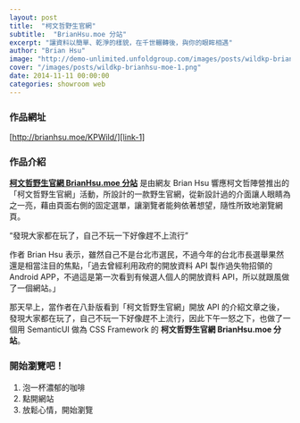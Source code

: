 ```yaml
---
layout: post
title:  "柯文哲野生官網"
subtitle:  "BrianHsu.moe 分站"
excerpt: "讓資料以簡單、乾淨的樣貌，在千世輾轉後，與你的眼眸相遇"
author: "Brian Hsu"
image: "http://demo-unlimited.unfoldgroup.com/images/posts/wildkp-brianhsu-moe-fb.png"
cover: "/images/posts/wildkp-brianhsu-moe-1.png"
date: 2014-11-11 00:00:00
categories: showroom web
---
```


[link-1]:http://brianhsu.moe/KPWild/
[link-2]:http://brianhsu.moe/blog/2014-08-26-KPWild.html

### 作品網址
[http://brianhsu.moe/KPWild/][link-1]

### 作品介紹
<strong>[柯文哲野生官網 BrianHsu.moe 分站][link-1]</strong> 是由網友 Brian Hsu 響應柯文哲陣營推出的「柯文哲野生官網」活動，所設計的一款野生官網，從新設計過的介面讓人眼睛為之一亮，藉由頁面右側的固定選單，讓瀏覽者能夠依著想望，隨性所致地瀏覽網頁。

<q class="right">發現大家都在玩了，自己不玩一下好像趕不上流行</q>

作者 Brian Hsu 表示，雖然自己不是台北市選民，不過今年的台北市長選舉果然還是相當注目的焦點，「過去曾經利用政府的開放資料 API 製作過失物招領的 Android APP，不過這是第一次看到有候選人個人的開放資料 API，所以就跟風做了一個網站。」

那天早上，當作者在八卦版看到「柯文哲野生官網」開放 API 的介紹文章之後，發現大家都在玩了，自己不玩一下好像趕不上流行，因此下午一怒之下，也做了一個用 SemanticUI 做為 CSS Framework 的 <strong>柯文哲野生官網 BrianHsu.moe 分站</strong>。

### 開始瀏覽吧！
1. 泡一杯濃郁的咖啡
2. 點開網站
3. 放鬆心情，開始瀏覽

